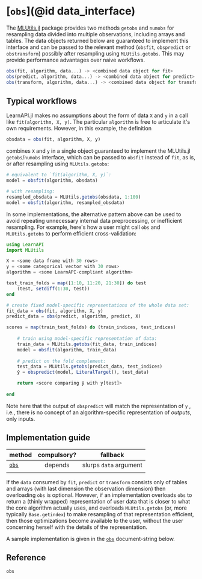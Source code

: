 # [`obs`](@id data_interface)

The [MLUtils.jl](https://github.com/JuliaML/MLUtils.jl) package provides two methods
`getobs` and `numobs` for resampling data divided into multiple observations, including
arrays and tables. The data objects returned below are guaranteed to implement this
interface and can be passed to the relevant method (`obsfit`, `obspredict` or
`obstransform`) possibly after resampling using `MLUtils.getobs`. This may provide
performance advantages over naive workflows.

```julia
obs(fit, algorithm, data...) -> <combined data object for fit>
obs(predict, algorithm, data...) -> <combined data object for predict>
obs(transform, algorithm, data...) -> <combined data object for transform>
```

## Typical workflows

LearnAPI.jl makes no assumptions about the form of data `X` and `y` in a call like
`fit(algorithm, X, y)`. The particular `algorithm` is free to articulate it's own
requirements.  However, in this example, the definition

```julia
obsdata = obs(fit, algorithm, X, y)
```

combines `X` and `y` in a single object guaranteed to implement the MLUtils.jl
`getobs`/`numobs` interface, which can be passed to `obsfit` instead of `fit`, as is, or
after resampling using `MLUtils.getobs`:

```julia
# equivalent to `fit(algorithm, X, y)`:
model = obsfit(algorithm, obsdata)

# with resampling:
resampled_obsdata = MLUtils.getobs(obsdata, 1:100)
model = obsfit(algorithm, resampled_obsdata)
```

In some implementations, the alternative pattern above can be used to avoid repeating
unnecessary internal data preprocessing, or inefficient resampling.  For example, here's
how a user might call `obs` and `MLUtils.getobs` to perform efficient
cross-validation:

```julia
using LearnAPI
import MLUtils

X = <some data frame with 30 rows>
y = <some categorical vector with 30 rows>
algorithm = <some LearnAPI-compliant algorithm>

test_train_folds = map([1:10, 11:20, 21:30]) do test
    (test, setdiff(1:30, test))
end 

# create fixed model-specific representations of the whole data set:
fit_data = obs(fit, algorithm, X, y)
predict_data = obs(predict, algorithm, predict, X)

scores = map(train_test_folds) do (train_indices, test_indices)
    
	# train using model-specific representation of data:
	train_data = MLUtils.getobs(fit_data, train_indices)
	model = obsfit(algorithm, train_data)
	
	# predict on the fold complement:
	test_data = MLUtils.getobs(predict_data, test_indices)
	ŷ = obspredict(model, LiteralTarget(), test_data)

    return <score comparing ŷ with y[test]>
	
end 
```

Note here that the output of `obspredict` will match the representation of `y` , i.e.,
there is no concept of an algorithm-specific representation of *outputs*, only inputs.


## Implementation guide

| method        | compulsory? | fallback               |
|:--------------|:-----------:|:----------------------:|
| [`obs`](@ref) | depends     | slurps `data` argument |
|               |             |                        |

If the `data` consumed by `fit`, `predict` or `transform` consists only of tables and
arrays (with last dimension the observation dimension) then overloading `obs` is
optional. However, if an implementation overloads `obs` to return a (thinly wrapped)
representation of user data that is closer to what the core algorithm actually uses, and
overloads `MLUtils.getobs` (or, more typically `Base.getindex`) to make resampling of that
representation efficient, then those optimizations become available to the user, without
the user concerning herself with the details of the representation.

A sample implementation is given in the [`obs`](@ref) document-string below.

## Reference

```@docs
obs
```


